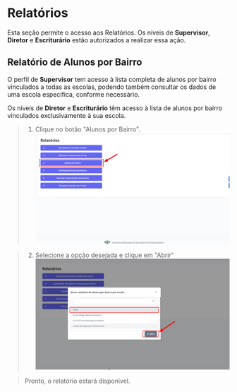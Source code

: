 # Relatórios
Esta seção permite o acesso aos Relatórios. Os níveis de **Supervisor**, **Diretor** e **Escriturário** estão autorizados a realizar essa ação.

## Relatório de Alunos por Bairro

O perfil de **Supervisor** tem acesso à lista completa de alunos por bairro vinculados a todas as escolas, podendo também consultar os dados de uma escola específica, conforme necessário.

Os níveis de **Diretor** e **Escriturário** têm acesso à lista de alunos por bairro vinculados exclusivamente à sua escola.

> 1. Clique no botão "Alunos por Bairro".
> ![Image](../../img/re/relatorio/bairros1.png)

> 2. Selecione a opção desejada e clique em "Abrir"
> ![Image](../../img/re/relatorio/bairros2.png)

> Pronto, o relatório estará disponível.
